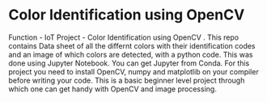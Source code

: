 # Color Identification using OpenCV

Function - IoT
Project - Color Identification using OpenCV
.
This repo contains Data sheet of all the differnt colors with their identification codes
and an image of which colors are detected, with a python code. This was done using Jupyter Notebook.
You can get Jupyter from Conda. For this project you need to install OpenCV, numpy and matplotlib on your compiler before writing your code.
This is a basic beginner level project through which one can get handy with OpenCV and image processing.
